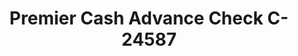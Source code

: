 ---
f_zip-code: 34453
f_state-code: FL
title: Premier Cash Advance Check C-24587
f_phone: 352-341-4020
f_city-only: Inverness
f_address: 2506 Highway 44 W Inverness
f_location-unique-id: '24587'
slug: premier-cash-advance-check-c-24587
updated-on: '2024-05-30T13:46:58.046Z'
created-on: '2024-05-30T13:36:59.803Z'
published-on: '2024-05-30T13:54:32.469Z'
f_city-state: cms/city/inverness-fl.md
f_company: cms/company/premier-cash-advance-check-c.md
f_state: cms/state/florida.md
layout: '[payday-loan].html'
tags: payday-loan
---